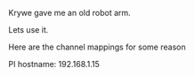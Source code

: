 Krywe gave me an old robot arm.

Lets use it.



Here are the channel mappings for some reason

PI hostname:
192.168.1.15